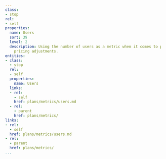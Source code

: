 ```yaml
---
class:
- stop
rel:
- self
properties:
  name: Users
  sort: 39
  level: 2
  description: Using the number of users as a metric when it comes to planning, and
    pricing adjustments.
entities:
- class:
  - stop
  rel:
  - self
  properties:
    name: Users
  links:
  - rel:
    - self
    href: plans/metrics/users.md
  - rel:
    - parent
    href: plans/metrics/
links:
- rel:
  - self
  href: plans/metrics/users.md
- rel:
  - parent
  href: plans/metrics/
...
```

